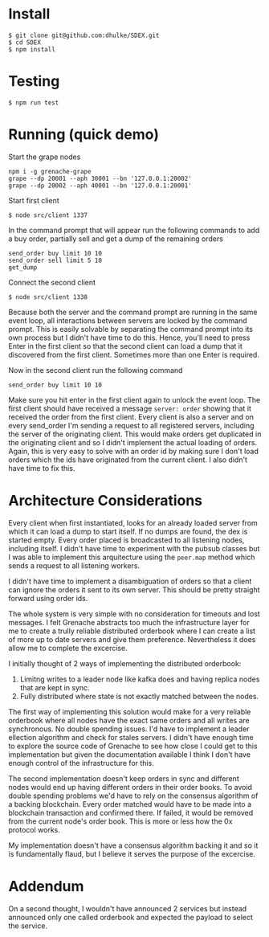 # Install

```
$ git clone git@github.com:dhulke/SDEX.git
$ cd SDEX
$ npm install
```

# Testing

```
$ npm run test
```

# Running (quick demo)

Start the grape nodes

```
npm i -g grenache-grape
grape --dp 20001 --aph 30001 --bn '127.0.0.1:20002'
grape --dp 20002 --aph 40001 --bn '127.0.0.1:20001'
```

Start first client

```
$ node src/client 1337
```

In the command prompt that will appear run the following commands to add a buy order, partially sell and get a dump of the remaining orders

```
send_order buy limit 10 10
send_order sell limit 5 10
get_dump
```

Connect the second client

```
$ node src/client 1338
```

Because both the server and the command prompt are running in the same event loop, all interactions between servers are locked by the command prompt. This is easily solvable by separating the command prompt into its own process but I didn't have time to do this. Hence, you'll need to press Enter in the first client so that the second client can load a dump that it discovered from the first client. Sometimes more than one Enter is required.

Now in the second client run the following command

```
send_order buy limit 10 10
```

Make sure you hit enter in the first client again to unlock the event loop. The first client should have received a message `server: order` showing that it received the order from the first client. Every client is also a server and on every send_order I'm sending a request to all registered servers, including the server of the originating client. This would make orders get duplicated in the originating client and so I didn't implement the actual loading of orders. Again, this is very easy to solve with an order id by making sure I don't load orders which the ids have originated from the current client. I also didn't have time to fix this.

# Architecture Considerations

Every client when first instantiated, looks for an already loaded server from which it can load a dump to start itself. If no dumps are found, the dex is started empty. Every order placed is broadcasted to all listening nodes, including itself. I didn't have time to experiment with the pubsub classes but I was able to implement this arquitecture using the `peer.map` method which sends a request to all listening workers.

I didn't have time to implement a disambiguation of orders so that a client can ignore the orders it sent to its own server. This should be pretty straight forward using order ids.

The whole system is very simple with no consideration for timeouts and lost messages. I felt Grenache abstracts too much the infrastructure layer for me to create a trully reliable distributed orderbook where I can create a list of more up to date servers and give them preference. Nevertheless it does allow me to complete the excercise.

I initially thought of 2 ways of implementing the distributed orderbook: 

1. Limitng writes to a leader node like kafka does and having replica nodes that are kept in sync.
2. Fully distributed where state is not exactly matched between the nodes.

The first way of implementing this solution would make for a very reliable orderbook where all nodes have the exact same orders and all writes are synchronous. No double spending issues. I'd have to implement a leader ellection algorithm and check for stales servers. I didn't have enough time to explore the source code of Grenache to see how close I could get to this implementation but given the documentation available I think I don't have enough control of the infrastructure for this.

The second implementation doesn't keep orders in sync and different nodes would end up having different orders in their order books. To avoid double spending problems we'd have to rely on the consensus algorithm of a backing blockchain. Every order matched would have to be made into a blockchain transaction and confirmed there. If failed, it would be removed from the current node's order book. This is more or less how the 0x protocol works.

My implementation doesn't have a consensus algorithm backing it and so it is fundamentally flaud, but I believe it serves the purpose of the excercise.

# Addendum

On a second thought, I wouldn't have announced 2 services but instead announced only one called orderbook and expected the payload to select the service.